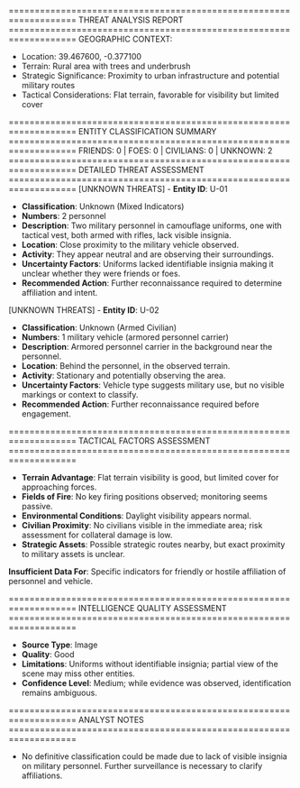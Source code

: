 =================================================================== THREAT ANALYSIS REPORT ===================================================================
GEOGRAPHIC CONTEXT: 
- Location: 39.467600, -0.377100 
- Terrain: Rural area with trees and underbrush
- Strategic Significance: Proximity to urban infrastructure and potential military routes
- Tactical Considerations: Flat terrain, favorable for visibility but limited cover

=================================================================== ENTITY CLASSIFICATION SUMMARY ===================================================================
FRIENDS: 0 | FOES: 0 | CIVILIANS: 0 | UNKNOWN: 2
=================================================================== DETAILED THREAT ASSESSMENT ===================================================================
[UNKNOWN THREATS] - **Entity ID**: U-01
  - **Classification**: Unknown (Mixed Indicators)
  - **Numbers**: 2 personnel
  - **Description**: Two military personnel in camouflage uniforms, one with tactical vest, both armed with rifles, lack visible insignia.
  - **Location**: Close proximity to the military vehicle observed.
  - **Activity**: They appear neutral and are observing their surroundings.
  - **Uncertainty Factors**: Uniforms lacked identifiable insignia making it unclear whether they were friends or foes.
  - **Recommended Action**: Further reconnaissance required to determine affiliation and intent.

[UNKNOWN THREATS] - **Entity ID**: U-02
  - **Classification**: Unknown (Armed Civilian)
  - **Numbers**: 1 military vehicle (armored personnel carrier)
  - **Description**: Armored personnel carrier in the background near the personnel.
  - **Location**: Behind the personnel, in the observed terrain.
  - **Activity**: Stationary and potentially observing the area.
  - **Uncertainty Factors**: Vehicle type suggests military use, but no visible markings or context to classify.
  - **Recommended Action**: Further reconnaissance required before engagement.

=================================================================== TACTICAL FACTORS ASSESSMENT ===================================================================
- **Terrain Advantage**: Flat terrain visibility is good, but limited cover for approaching forces.
- **Fields of Fire**: No key firing positions observed; monitoring seems passive.
- **Environmental Conditions**: Daylight visibility appears normal.
- **Civilian Proximity**: No civilians visible in the immediate area; risk assessment for collateral damage is low.
- **Strategic Assets**: Possible strategic routes nearby, but exact proximity to military assets is unclear.

**Insufficient Data For**: Specific indicators for friendly or hostile affiliation of personnel and vehicle.

=================================================================== INTELLIGENCE QUALITY ASSESSMENT ===================================================================
- **Source Type**: Image
- **Quality**: Good
- **Limitations**: Uniforms without identifiable insignia; partial view of the scene may miss other entities.
- **Confidence Level**: Medium; while evidence was observed, identification remains ambiguous.

=================================================================== ANALYST NOTES ===================================================================
- No definitive classification could be made due to lack of visible insignia on military personnel. Further surveillance is necessary to clarify affiliations.